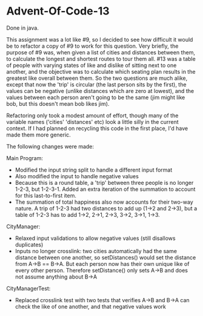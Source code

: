 # Advent-Of-Code-13

Done in java.

This assignment was a lot like #9, so I decided to see how difficult it would be to refactor a copy of #9 to work for this question. Very briefly, the purpose of #9 was, when given a list of cities and distances between them, to calculate the longest and shortest routes to tour them all. #13 was a table of people with varying states of like and dislike of sitting next to one another, and the objective was to calculate which seating plan results in the greatest like overall between them. So the two questions are much alike, except that now the 'trip' is circular (the last person sits by the first), the values can be negative (unlike distances which are zero at lowest), and the values between each person aren't going to be the same (jim might like bob, but this doesn't mean bob likes jim). 

Refactoring  only took a modest amount of effort, though many of the variable names ('cities' 'distances' etc) look a little silly in the current context. If I had planned on recycling this code in the first place, I'd have made them more generic.

The following changes were made:

Main Program:
- Modified the input string split to handle a different input format
- Also modified the input to handle negative values
- Because this is a round table, a 'trip' between three people is no longer 1-2-3, but 1-2-3-1. Added an extra iteration of the summation to account for this last-to-first item.
- The summation of total happiness also now accounts for their two-way nature. A trip of 1-2-3 had two distances to add up (1->2 and 2->3), but a table of 1-2-3 has to add 1->2, 2->1, 2->3, 3->2, 3->1, 1->3.

CityManager:
- Relaxed input validations to allow negative values (still disallows duplicates)
- Inputs no longer crosslink: two cities automatically had the same distance between one another, so setDistances() would set the distance from A->B == B->A. But each person now has their own unique like of every other person. Therefore setDistance() only sets A->B and does not assume anything about B->A

CityManagerTest:
- Replaced crosslink test with two tests that verifies A->B and B->A can check the like of one another, and that negative values work
